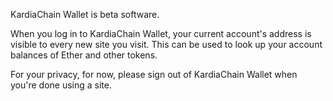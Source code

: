 KardiaChain Wallet is beta software. 

When you log in to KardiaChain Wallet, your current account's address is visible to every new site you visit. This can be used to look up your account balances of Ether and other tokens.

For your privacy, for now, please sign out of KardiaChain Wallet when you're done using a site.

